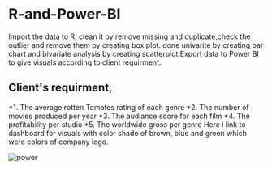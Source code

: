 # R-and-Power-BI
Import the data to R, clean it by remove missing and duplicate,check the outlier and remove them by creating box plot.
done univarite by creating bar chart and bivariate analysis by creating scatterplot
Export data to Power BI to give visuals according to client requirment.
## Client's requirment,
*1. The average rotten Tomates rating of each genre
*2. The number of movies produced per year
*3. The audiance score for each film
*4. The profitability per studio
*5. The worldwide gross per genre
Here i link to dashboard for visuals with color shade of brown, blue and green which were colors of company logo.

 ![power](https://github.com/SaeedIram/R-and-Power-BI/assets/136697415/fd727f94-fe16-4a20-812e-982da7b17614)
